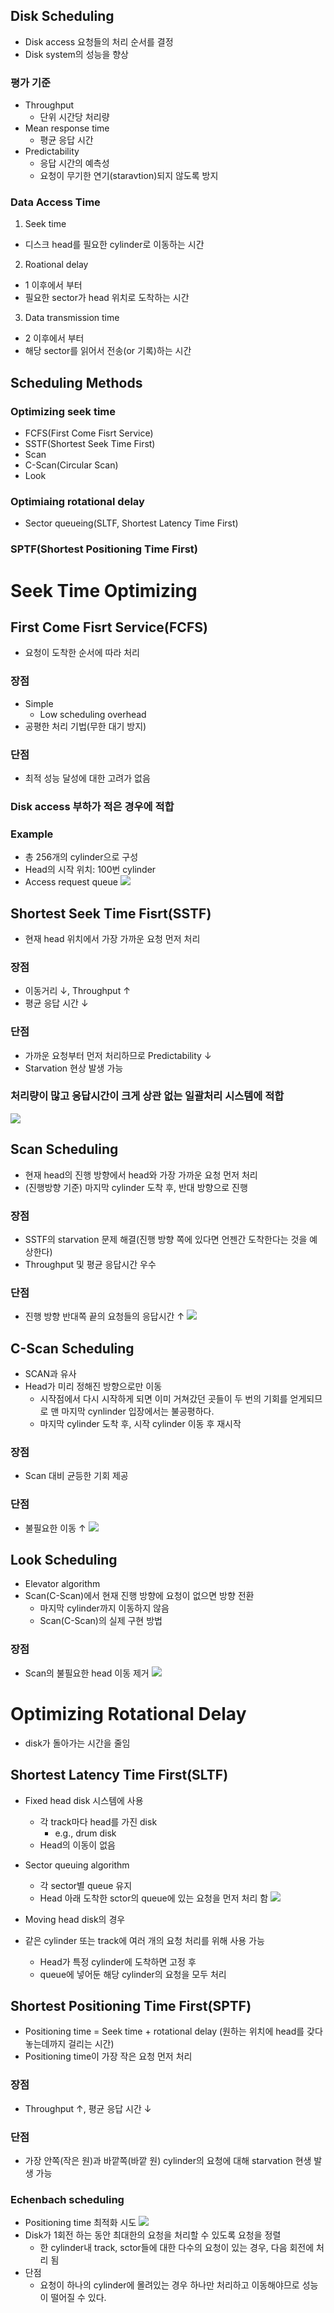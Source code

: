 ## Disk Scheduling
- Disk access 요청들의 처리 순서를 결정
- Disk system의 성능을 향상
### 평가 기준
- Throughput
  - 단위 시간당 처리량
- Mean response time
  - 평균 응답 시간
- Predictability
  - 응답 시간의 예측성
  - 요청이 무기한 연기(staravtion)되지 않도록 방지

### Data Access Time
1. Seek time
- 디스크 head를 필요한 cylinder로 이동하는 시간
2. Roational delay
- 1 이후에서 부터
- 필요한 sector가 head 위치로 도착하는 시간
3. Data transmission time
- 2 이후에서 부터
- 해당 sector를 읽어서 전송(or 기록)하는 시간

## Scheduling Methods
### Optimizing seek time
- FCFS(First Come Fisrt Service)
- SSTF(Shortest Seek Time First)
- Scan
- C-Scan(Circular Scan)
- Look
### Optimiaing rotational delay
- Sector queueing(SLTF, Shortest Latency Time First)
### SPTF(Shortest Positioning Time First)

# Seek Time Optimizing
## First Come Fisrt Service(FCFS)
- 요청이 도착한 순서에 따라 처리
### 장점
- Simple
  - Low scheduling overhead
- 공평한 처리 기법(무한 대기 방지)

### 단점
- 최적 성능 달성에 대한 고려가 없음

### Disk access 부하가 적은 경우에 적합
### Example
- 총 256개의 cylinder으로 구성
- Head의 시작 위치: 100번 cylinder
- Access request queue
![](https://images.velog.io/images/langssi/post/6bc59d0c-54b5-4613-b0c0-e931fd5aca66/image.png)

## Shortest Seek Time Fisrt(SSTF)
- 현재 head 위치에서 가장 가까운 요청 먼저 처리
### 장점
- 이동거리 ↓, Throughput ↑
- 평균 응답 시간 ↓

### 단점
- 가까운 요청부터 먼저 처리하므로 Predictability ↓
- Starvation 현상 발생 가능
### 처리량이 많고 응답시간이 크게 상관 없는 일괄처리 시스템에 적합
![](https://images.velog.io/images/langssi/post/43ea53e1-5f49-471f-a34c-f5e8333ba379/image.png)

## Scan Scheduling
- 현재 head의 진행 방향에서 head와 가장 가까운 요청 먼저 처리
- (진행방향 기준) 마지막 cylinder 도착 후, 반대 방향으로 진행

### 장점
- SSTF의 starvation 문제 해결(진행 방향 쪽에 있다면 언젠간 도착한다는 것을 예상한다)
- Throughput 및 평균 응답시간 우수
### 단점
- 진행 방향 반대쪽 끝의 요청들의 응답시간 ↑
![](https://images.velog.io/images/langssi/post/4dcd08dc-5f2f-4bf1-97c0-e3c9aad82346/image.png)

## C-Scan Scheduling
- SCAN과 유사
- Head가 미리 정해진 방향으로만 이동
  - 시작점에서 다시 시작하게 되면 이미 거쳐갔던 곳들이 두 번의 기회를 얻게되므로 맨 마지막 cynlinder 입장에서는 불공평하다.
  - 마지막 cylinder 도착 후, 시작 cylinder 이동 후 재시작
### 장점
- Scan 대비 균등한 기회 제공
### 단점
- 불필요한 이동 ↑
![](https://images.velog.io/images/langssi/post/8173453a-7873-48bb-85fd-1f1ada98c85a/image.png)

## Look Scheduling
- Elevator algorithm
- Scan(C-Scan)에서 현재 진행 방향에 요청이 없으면 방향 전환
  - 마지막 cylinder까지 이동하지 않음
  - Scan(C-Scan)의 실제 구현 방법
### 장점
- Scan의 불필요한 head 이동 제거
![](https://images.velog.io/images/langssi/post/ddfe8ad2-1892-4c2c-86d7-7839fb8d8f72/image.png)

# Optimizing Rotational Delay
- disk가 돌아가는 시간을 줄임
## Shortest Latency Time First(SLTF)
- Fixed head disk 시스템에 사용
  - 각 track마다 head를 가진 disk
    - e.g., drum disk
  - Head의 이동이 없음
- Sector queuing algorithm
  - 각 sector별 queue 유지
  - Head 아래 도착한 sctor의 queue에 있는 요청을 먼저 처리 함
![](https://images.velog.io/images/langssi/post/e405be85-8775-4f74-b076-550b3e7e2956/image.png)

- Moving head disk의 경우
- 같은 cylinder 또는 track에 여러 개의 요청 처리를 위해 사용 가능
  - Head가 특정 cylinder에 도착하면 고정 후 
  - queue에 넣어둔 해당 cylinder의 요청을 모두 처리
  
## Shortest Positioning Time First(SPTF)
- Positioning time = Seek time + rotational delay (원하는 위치에 head를 갖다 놓는데까지 걸리는 시간)
- Positioning time이 가장 작은 요청 먼저 처리
### 장점
- Throughput ↑, 평균 응답 시간 ↓
### 단점
- 가장 안쪽(작은 원)과 바깥쪽(바깥 원) cylinder의 요청에 대해 starvation 현생 발생 가능
### Echenbach scheduling
- Positioning time 최적화 시도
![](https://images.velog.io/images/langssi/post/ff8c1df1-b702-4602-9053-a34c66471ee6/image.png)
- Disk가 1회전 하는 동안 최대한의 요청을 처리할 수 있도록 요청을 정렬
  - 한 cylinder내 track, sctor들에 대한 다수의 요청이 있는 경우, 다음 회전에 처리 됨
- 단점
  - 요청이 하나의 cylinder에 몰려있는 경우 하나만 처리하고 이동해야므로 성능이 떨어질 수 있다.
